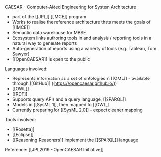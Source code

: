 CAESAR - Computer-Aided Engineering for System Architecture
 - part of the [[JPL]] [[IMCE]] program
 - Works to realise the reference architecture thats meets the goals of [[IMCE]]
 - Semantic data warehouse for MBSE
 - Ecosystem links authoring tools in and analysis / reporting tools in a natural way to generate reports
 - Auto-generation of reports using a varierty of tools (e.g. Tableau, Tom Sawyer)
 - [[OpenCAESAR]] is open to the public

Languages involved:
 - Represents information as a set of ontologies in [[OML]] - available through [[GitHub]] ((https://opencaesar.github.io/))
 - [[OWL]]
 - [[RDF]]
 - Supports query APIs and a query language, [[SPARQL]]
 - Models in [[SysML 1]], then mapped to [[OWL]]
 - Currently preparing for [[SysML 2.0]] - expect cleaner mapping

Tools involved:
 - [[Rosetta]]
 - [[Eclipse]]
 - [[Reasoning|Reasoners]] implement the [[SPARQL]] language


Reference: [[JPL2019 - OpenCAESAR Initiative]]